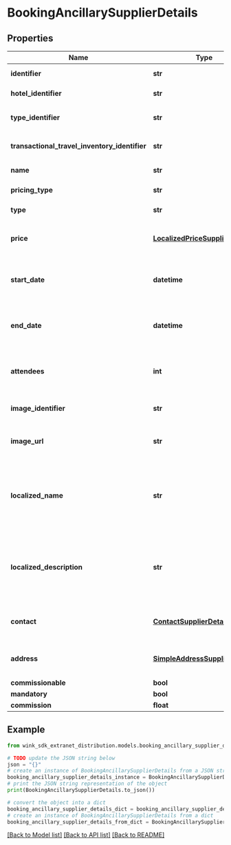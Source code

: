 # BookingAncillarySupplierDetails


## Properties

Name | Type | Description | Notes
------------ | ------------- | ------------- | -------------
**identifier** | **str** | Ancillary identifier | 
**hotel_identifier** | **str** | Hotel identifier | 
**type_identifier** | **str** | Travel inventory identifier | 
**transactional_travel_inventory_identifier** | **str** | Travel inventory identifier | 
**name** | **str** | Name of inventory | 
**pricing_type** | **str** | Pricing type | 
**type** | **str** | Inventory type | 
**price** | [**LocalizedPriceSupplierDetails**](LocalizedPriceSupplierDetails.md) | Pricing information for this ancillary. | 
**start_date** | **datetime** | Date start time when reservation was made for. | 
**end_date** | **datetime** | Date end time when reservation was made for. | 
**attendees** | **int** | Number of guests that are part of this reservation. | [default to 1]
**image_identifier** | **str** | Cloudinary image identifier | 
**image_url** | **str** | Absolute URL to image of inventory | 
**localized_name** | **str** | Name of travel inventory in traveler language (if available). Defaults to English. | 
**localized_description** | **str** | Description of travel blocking in traveler language (if available). Defaults to English. | 
**contact** | [**ContactSupplierDetails**](ContactSupplierDetails.md) | Travel blocking contact (if applicable) | 
**address** | [**SimpleAddressSupplierDetails**](SimpleAddressSupplierDetails.md) | Travel blocking address (if applicable) | 
**commissionable** | **bool** |  | 
**mandatory** | **bool** |  | 
**commission** | **float** |  | 

## Example

```python
from wink_sdk_extranet_distribution.models.booking_ancillary_supplier_details import BookingAncillarySupplierDetails

# TODO update the JSON string below
json = "{}"
# create an instance of BookingAncillarySupplierDetails from a JSON string
booking_ancillary_supplier_details_instance = BookingAncillarySupplierDetails.from_json(json)
# print the JSON string representation of the object
print(BookingAncillarySupplierDetails.to_json())

# convert the object into a dict
booking_ancillary_supplier_details_dict = booking_ancillary_supplier_details_instance.to_dict()
# create an instance of BookingAncillarySupplierDetails from a dict
booking_ancillary_supplier_details_from_dict = BookingAncillarySupplierDetails.from_dict(booking_ancillary_supplier_details_dict)
```
[[Back to Model list]](../README.md#documentation-for-models) [[Back to API list]](../README.md#documentation-for-api-endpoints) [[Back to README]](../README.md)


